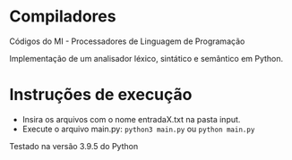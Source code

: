 # Compiladores
Códigos do MI - Processadores de Linguagem de Programação

Implementação de um analisador léxico, sintático e semântico em Python.

# Instruções de execução

* Insira os arquivos com o nome entradaX.txt na pasta input.
* Execute o arquivo main.py: `python3 main.py` ou `python main.py`

Testado na versão 3.9.5 do Python
